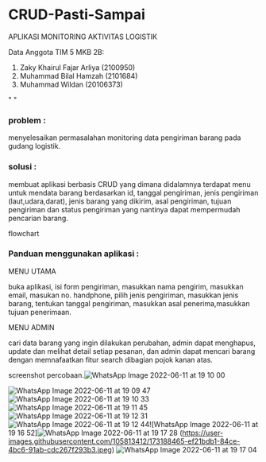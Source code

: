 # CRUD-Pasti-Sampai
APLIKASI MONITORING AKTIVITAS LOGISTIK

Data Anggota TIM 5 MKB 2B:
1. Zaky Khairul Fajar Arliya (2100950)
2. Muhammad Bilal Hamzah (2101684)
3. Muhammad Wildan (20106373)

"  "

### problem :
menyelesaikan permasalahan monitoring data pengiriman barang pada gudang logistik.

### solusi :
membuat aplikasi berbasis CRUD yang dimana didalamnya terdapat menu untuk mendata barang berdasarkan id, tanggal pengiriman, jenis pengiriman (laut,udara,darat), jenis barang yang dikirim, asal pengiriman, tujuan pengiriman dan status pengiriman yang nantinya dapat mempermudah pencarian barang.

flowchart


### Panduan menggunakan aplikasi :

MENU UTAMA

buka aplikasi, isi form pengiriman, masukkan nama pengirim, masukkan email, masukan no. handphone, pilih jenis pengiriman, masukkan jenis barang, tentukan tanggal pengiriman, masukkan asal penerima,masukkan tujuan penerimaan.

MENU ADMIN

cari data barang yang ingin dilakukan perubahan, admin dapat menghapus, update dan melihat detail setiap pesanan, dan admin dapat mencari barang dengan memnafaatkan fitur search dibagian pojok kanan atas.

screenshot percobaan.![WhatsApp Image 2022-06-11 at 19 10 00](https://user-images.githubusercontent.com/105813412/173188454-32461b77-851b-413e-940a-92bba84bf308.jpeg)

![WhatsApp Image 2022-06-11 at 19 09 47](https://user-images.githubusercontent.com/105813412/173188449-6ef2a9c9-0b32-4785-aff7-776fc6061392.jpeg)![WhatsApp Image 2022-06-11 at 19 10 33](https://user-images.githubusercontent.com/105813412/173188456-313c8f9f-30a6-4bea-8e78-760aa89fc639.jpeg)![WhatsApp Image 2022-06-11 at 19 11 45](https://user-images.githubusercontent.com/105813412/173188457-f0a2c262-fefd-4330-8512-adece484ae09.jpeg)
![WhatsApp Image 2022-06-11 at 19 12 31](https://user-images.githubusercontent.com/105813412/173188460-b06eeb78-9782-448c-8f11-f7cdbb89a8c8.jpeg)![WhatsApp Image 2022-06-11 at 19 12 44](https://user-images.githubusercontent.com/105813412/173188461-c0c8f99f-38c4-43cc-b08f-0c433222bdbd.jpeg)![WhatsApp Image 2022-06-11 at 19 16 52]![WhatsApp Image 2022-06-11 at 19 17 28](https://user-images.githubusercontent.com/105813412/173188467-11efa9e6-550c-4ca3-b843-cd1907b24c2e.jpeg)
(https://user-images.githubusercontent.com/105813412/173188465-ef21bdb1-84ce-4bc6-91ab-cdc267f293b3.jpeg)
![WhatsApp Image 2022-06-11 at 19 17 04](https://user-images.githubusercontent.com/105813412/173188471-2027ccd3-65eb-4702-ab39-5ab4f315be5b.jpeg)





